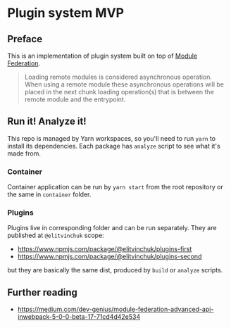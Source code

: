 # Plugin system MVP

## Preface

This is an implementation of plugin system built on top of [Module Federation](https://webpack.js.org/concepts/module-federation/). 

> Loading remote modules is considered asynchronous operation. When using a remote module these asynchronous operations will be placed in the next chunk loading operation(s) that is between the remote module and the entrypoint.

## Run it! Analyze it!
This repo is managed by Yarn workspaces, so you'll need to run `yarn` to install its dependencies.
Each package has `analyze` script to see what it's made from.

### Container
Container application can be run by `yarn start` from the root repository or the same in `container` folder.
 
### Plugins
Plugins live in corresponding folder and can be run separately. They are published at `@elitvinchuk` scope:
* https://www.npmjs.com/package/@elitvinchuk/plugins-first
* https://www.npmjs.com/package/@elitvinchuk/plugins-second

but they are basically the same dist, produced by `build` or `analyze` scripts. 
 
 
## Further reading
* https://medium.com/dev-genius/module-federation-advanced-api-inwebpack-5-0-0-beta-17-71cd4d42e534
